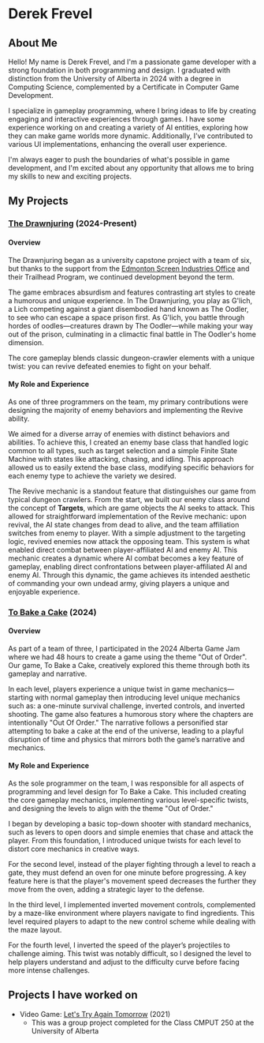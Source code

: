 # Derek Frevel

## About Me
Hello! My name is Derek Frevel, and I'm a passionate game developer with a strong foundation in both programming and design. I graduated with distinction from the University of Alberta in 2024 with a degree in Computing Science, complemented by a Certificate in Computer Game Development.

I specialize in gameplay programming, where I bring ideas to life by creating engaging and interactive experiences through games. I have some experience working on and creating a variety of AI entities, exploring how they can make game worlds more dynamic. Additionally, I’ve contributed to various UI implementations, enhancing the overall user experience.

I'm always eager to push the boundaries of what's possible in game development, and I'm excited about any opportunity that allows me to bring my skills to new and exciting projects.

## My Projects
### [The Drawnjuring](https://store.steampowered.com/app/3048510/The_Drawnjuring/) (2024-Present)
#### **Overview**
The Drawnjuring began as a university capstone project with a team of six, but thanks to the support from the [Edmonton Screen Industries Office](https://edmontonscreen.com) and their Trailhead Program, we continued development beyond the term.

The game embraces absurdism and features contrasting art styles to create a humorous and unique experience. In The Drawnjuring, you play as G'lich, a Lich competing against a giant disembodied hand known as The Oodler, to see who can escape a space prison first. As G'lich, you battle through hordes of oodles—creatures drawn by The Oodler—while making your way out of the prison, culminating in a climactic final battle in The Oodler's home dimension.

The core gameplay blends classic dungeon-crawler elements with a unique twist: you can revive defeated enemies to fight on your behalf.

#### **My Role and Experience**
As one of three programmers on the team, my primary contributions were designing the majority of enemy behaviors and implementing the Revive ability.

We aimed for a diverse array of enemies with distinct behaviors and abilities. To achieve this, I created an enemy base class that handled logic common to all types, such as target selection and a simple Finite State Machine with states like attacking, chasing, and idling. This approach allowed us to easily extend the base class, modifying specific behaviors for each enemy type to achieve the variety we desired.

The Revive mechanic is a standout feature that distinguishes our game from typical dungeon crawlers. From the start, we built our enemy class around the concept of **Targets**, which are game objects the AI seeks to attack. This allowed for straightforward implementation of the Revive mechanic: upon revival, the AI state changes from dead to alive, and the team affiliation switches from enemy to player. With a simple adjustment to the targeting logic, revived enemies now attack the opposing team. This system is what enabled direct combat between player-affiliated AI and enemy AI. This mechanic creates a dynamic where AI combat becomes a key feature of gameplay, enabling direct confrontations between player-affiliated AI and enemy AI. Through this dynamic, the game achieves its intended aesthetic of commanding your own undead army, giving players a unique and enjoyable experience.

### [To Bake a Cake](https://derek-frevel.itch.io/to-bake-a-cake) (2024)
#### **Overview**
As part of a team of three, I participated in the 2024 Alberta Game Jam where we had 48 hours to create a game using the theme "Out of Order". Our game, To Bake a Cake, creatively explored this theme through both its gameplay and narrative.

In each level, players experience a unique twist in game mechanics—starting with normal gameplay then introducing level unique mechanics such as: a one-minute survival challenge, inverted controls, and inverted shooting. The game also features a humorous story where the chapters are intentionally "Out Of Order." The narrative follows a personified star attempting to bake a cake at the end of the universe, leading to a playful disruption of time and physics that mirrors both the game’s narrative and mechanics.

#### **My Role and Experience**
As the sole programmer on the team, I was responsible for all aspects of programming and level design for To Bake a Cake. This included creating the core gameplay mechanics, implementing various level-specific twists, and designing the levels to align with the theme "Out of Order."

I began by developing a basic top-down shooter with standard mechanics, such as levers to open doors and simple enemies that chase and attack the player. From this foundation, I introduced unique twists for each level to distort core mechanics in creative ways.

For the second level, instead of the player fighting through a level to reach a gate, they must defend an oven for one minute before progressing. A key feature here is that the player's movement speed decreases the further they move from the oven, adding a strategic layer to the defense.

In the third level, I implemented inverted movement controls, complemented by a maze-like environment where players navigate to find ingredients. This level required players to adapt to the new control scheme while dealing with the maze layout.

For the fourth level, I inverted the speed of the player’s projectiles to challenge aiming. This twist was notably difficult, so I designed the level to help players understand and adjust to the difficulty curve before facing more intense challenges.



## Projects I have worked on
- Video Game: [Let's Try Again Tomorrow](https://team-unsure.github.io/) (2021)
  - This was a group project completed for the Class CMPUT 250 at the University of Alberta

